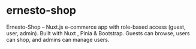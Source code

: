 # ernesto-shop
Ernesto-Shop – Nuxt.js e-commerce app with role-based access (guest, user, admin). Built with Nuxt , Pinia &amp; Bootstrap. Guests can browse, users can shop, and admins can manage users.
